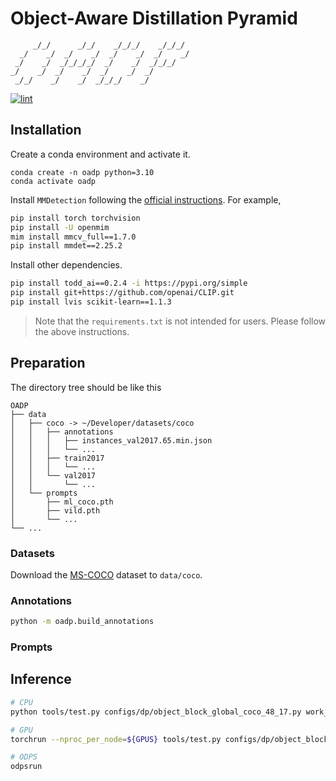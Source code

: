 # Object-Aware Distillation Pyramid

```text
     _/_/      _/_/    _/_/_/    _/_/_/
  _/    _/  _/    _/  _/    _/  _/    _/
 _/    _/  _/_/_/_/  _/    _/  _/_/_/
_/    _/  _/    _/  _/    _/  _/
 _/_/    _/    _/  _/_/_/    _/
```

[![lint](https://github.com/LutingWang/OADP/actions/workflows/lint.yaml/badge.svg)](https://github.com/LutingWang/OADP/actions/workflows/lint.yaml)

## Installation

Create a conda environment and activate it.

```shell
conda create -n oadp python=3.10
conda activate oadp
```

Install `MMDetection` following the [official instructions](https://github.com/open-mmlab/mmdetection/blob/master/docs/en/get_started.md/#Installation).
For example,

```bash
pip install torch torchvision
pip install -U openmim
mim install mmcv_full==1.7.0
pip install mmdet==2.25.2
```

Install other dependencies.

```bash
pip install todd_ai==0.2.4 -i https://pypi.org/simple
pip install git+https://github.com/openai/CLIP.git
pip install lvis scikit-learn==1.1.3
```

> Note that the `requirements.txt` is not intended for users. Please follow the above instructions.

## Preparation

The directory tree should be like this

```text
OADP
├── data
│   ├── coco -> ~/Developer/datasets/coco
│   │   ├── annotations
│   │   │   ├── instances_val2017.65.min.json
│   │   │   └── ...
│   │   ├── train2017
│   │   │   └── ...
│   │   └── val2017
│   │       └── ...
│   └── prompts
│       ├── ml_coco.pth
│       ├── vild.pth
│       └── ...
└── ...
```

### Datasets

Download the [MS-COCO](https://cocodataset.org/#download) dataset to `data/coco`.

### Annotations

```bash
python -m oadp.build_annotations
```

### Prompts

## Inference

```bash
# CPU
python tools/test.py configs/dp/object_block_global_coco_48_17.py work_dirs/object_block_global_coco_48_17/iter_32000.pth

# GPU
torchrun --nproc_per_node=${GPUS} tools/test.py configs/dp/object_block_global_coco_48_17.py work_dirs/object_block_global_coco_48_17/iter_32000.pth

# ODPS
odpsrun
```
